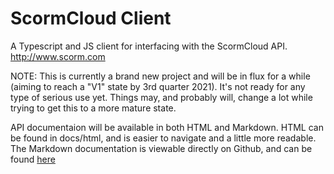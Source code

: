 # ScormCloud Client

A Typescript and JS client for interfacing with the ScormCloud API. http://www.scorm.com

NOTE: This is currently a brand new project and will be in flux for a while (aiming to reach a "V1" state by 3rd quarter 2021). It's not ready for any type of serious use yet. Things may, and probably will, change a lot while trying to get this to a more mature state.

API documentaion will be available in both HTML and Markdown. HTML can be found in docs/html, and is easier to navigate and a little more readable. The Markdown documentation is viewable directly on Github, and can be found [here](https://github.com/distributhor/scormcloud-client/blob/main/docs/markdown/README.md)
